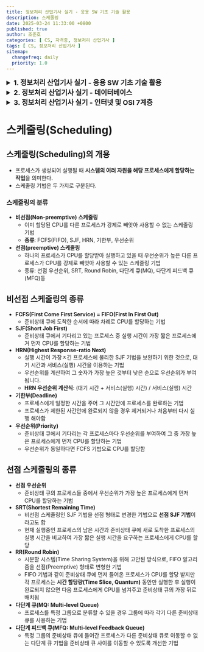 ```yaml
---
title: 정보처리 산업기사 실기 - 응용 SW 기초 기술 활용
description: 스케줄링
date: 2025-03-24 11:33:00 +0800
published: true
author: 조준호
categories: [ CS, 자격증, 정보처리 산업기사 ]
tags: [ CS, 정보처리 산업기사 ]
sitemap:
  changefreq: daily
  priority: 1.0
---
```


<style>
  summary {
    cursor: pointer;
    font-size: 18px;
    font-weight: bold;
  }
  details li {
    list-style: none;
  }
</style>
<details>
  <summary>1. 정보처리 산업기사 실기 - 응용 SW 기초 기술 활용</summary>
  <ul>
    <li><a href="https://whwnsgh0258.github.io/posts/27">1-1. 운영체제의 개념</a></li>
    <li><a href="https://whwnsgh0258.github.io/posts/28">1-2. 스케줄링</a></li>
  </ul>
</details>
<details>
  <summary>2. 정보처리 산업기사 실기 - 데이터베이스</summary>
  <ul>
    <li><a href="https://whwnsgh0258.github.io/posts/29">2-1. 데이터베이스</a></li>
  </ul>
</details>
<details>
  <summary>3. 정보처리 산업기사 실기 - 인터넷 및 OSI 7계층</summary>
  <ul>
    <li><a href="https://whwnsgh0258.github.io/posts/30">3-1. 인터넷</a></li>
    <li><a href="https://whwnsgh0258.github.io/posts/31">3-1. OSI 7계층</a></li>
  </ul>
</details>

# 스케줄링(Scheduling)

## 스케줄링(Scheduling)의 개용

- 프로세스가 생성되어 실행될 때 **시스템의 여러 자원을 해당 프로세스에게 할당하는 작업**을 의미한다.
- 스케줄링 기법은 두 가지로 구분된다.

### 스케줄링의 분류

- **비선점(Non-preemptive) 스케줄링**
  - 이미 할당된 CPU를 다른 프로세스가 강제로 빼앗아 사용할 수 없는 스케줄링 기법
  - **종류**: FCFS(FIFO), SJF, HRN, 기한부, 우선순위
- **선점(preemptive) 스케줄링**
  - 하나의 프로세스가 CPU를 할당받아 실행하고 있을 때 우선순위가 높은 다른 프로세스가 CPU를 강제로 빼앗아 사용할 수 있는 스케줄링 기법
  - 종류: 선점 우선순위, SRT, Round Robin, 다단계 큐(MQ), 다단계 피드백 큐(MFQ)등

## 비선점 스케줄링의 종류

- **FCFS(First Come First Service) = FIFO(First In First Out)**
  - 준비상태 큐에 도착한 순서에 따라 차례로 CPU를 할당하는 기법
- **SJF(Short Job First)**
  - 준비상태 큐에서 기다리고 있는 프로세스 중 실행 시간이 가장 짧은 프로세스에거 먼저 CPU를 할당하는 기법
- **HRN(Highest Response-ratio Next)**
  - 실행 시간이 가장ㅈ긴 프로세스에 불리한 SJF 기법을 보완하기 위한 것으로, 대기 시간과 서비스(실행) 시간을 이용하는 기법
  - 우선순위를 계산하여 그 숫자가 가장 높은 것부터 낮은 순으로 우선순위가 부여됩니다.
  - **HRN 우선순위 계산식**: (대기 시간 + 서비스(실행) 시간) / 서비스(실행) 시간
- **기한부(Deadline)**
  - 프로세스에게 일정한 시간을 주어 그 시간안에 프로세스를 완료하는 기법
  - 프로세스가 제한된 사간안에 완료되지 않을 경우 제거되거나 처음부터 다시 실행 해야함
- **우선순위(Priority)**
  - 준비상태 큐에서 기다리는 각 프로세스마다 우선순위를 부여하여 그 중 가장 높은 프로세스에게 먼저 CPU를 할당하는 기법
  - 우선순위가 동일하다면 FCFS 기법으로 CPU를 할당함

## 선점 스케줄링의 종류

- **선점 우선순위**
  - 준비상태 큐의 프로세스들 중에서 우선순위가 가장 높은 프로세스에게 먼저 CPU를 할당하는 기법
- **SRT(Shortest Remaining Time)**
  - 비선점 스케줄링인 SJF 기법을 선점 형태로 변경한 기법으로 **선점 SJF 기법**이라고도 함
  - 현재 실행중인 프로세스의 남은 시간과 준비상태 큐에 새로 도착한 프로세스의 실행 시간을 비교하여 가장 짧은 실행 시간을 요구하는 프로세스에게 CPU를 할당
- **RR(Round Robin)**
  - 시분할 시스템(Time Sharing System)을 위해 고안된 방식으로, FIFO 알고리즘을 선점(Preemptive) 형태로 변형한 기법
  - FIFO 기법과 같이 준비상태 큐에 먼저 들어온 프로세스가 CPU를 할당 받지만 각 프로세스는 **시간 할당량(Time Slice, Quantum)** 동안만 실행한 후
    실행이 완료되지 않으면 다음 프로세스에게 CPU를 넘겨주고 준비상태 큐의 가장 뒤로 배치됨
- **다단계 큐(MQ: Multi-level Queue)**
  - 프로세스를 특정 그룹으로 분류할 수 있을 경우 그룹에 따라 각기 다른 준비상태 큐를 사용하는 기법
- **다단계 피드백 큐(MFQ: Multi-level Feedback Queue)**
  - 특정 그룹의 준비상태 큐에 들어간 프로세스가 다른 준비상태 큐로 이동할 수 없는 다단계 큐 기법을 준비상태 큐 사이를 이동할 수 있도록 개선한 기법
